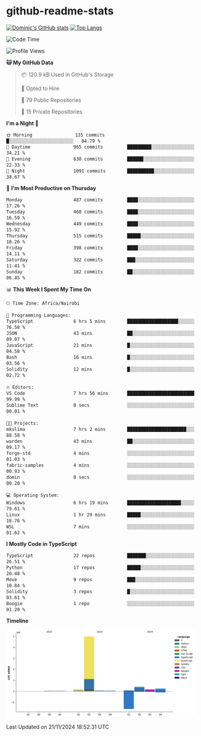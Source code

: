 # github-readme-stats
[![Dominic's GitHub stats](https://github-readme-stats.vercel.app/api?username=Domengo&show_icons=true)](https://github.com/anuraghazra/github-readme-stats)
[![Top Langs](https://github-readme-stats.vercel.app/api/top-langs/?username=Domengo&show_icons=true)](https://github.com/Domengo/github-readme-stats)

<!--START_SECTION:waka-->
![Code Time](http://img.shields.io/badge/Code%20Time-880%20hrs%2031%20mins-blue)

![Profile Views](http://img.shields.io/badge/Profile%20Views-1-blue)

**🐱 My GitHub Data** 

> 📦 120.9 kB Used in GitHub's Storage 
 > 
> 💼 Opted to Hire
 > 
> 📜 79 Public Repositories 
 > 
> 🔑 15 Private Repositories 
 > 
**I'm a Night 🦉** 

```text
🌞 Morning                135 commits         █░░░░░░░░░░░░░░░░░░░░░░░░   04.79 % 
🌆 Daytime                965 commits         █████████░░░░░░░░░░░░░░░░   34.21 % 
🌃 Evening                630 commits         ██████░░░░░░░░░░░░░░░░░░░   22.33 % 
🌙 Night                  1091 commits        ██████████░░░░░░░░░░░░░░░   38.67 % 
```
📅 **I'm Most Productive on Thursday** 

```text
Monday                   487 commits         ████░░░░░░░░░░░░░░░░░░░░░   17.26 % 
Tuesday                  468 commits         ████░░░░░░░░░░░░░░░░░░░░░   16.59 % 
Wednesday                449 commits         ████░░░░░░░░░░░░░░░░░░░░░   15.92 % 
Thursday                 515 commits         █████░░░░░░░░░░░░░░░░░░░░   18.26 % 
Friday                   398 commits         ████░░░░░░░░░░░░░░░░░░░░░   14.11 % 
Saturday                 322 commits         ███░░░░░░░░░░░░░░░░░░░░░░   11.41 % 
Sunday                   182 commits         ██░░░░░░░░░░░░░░░░░░░░░░░   06.45 % 
```


📊 **This Week I Spent My Time On** 

```text
🕑︎ Time Zone: Africa/Nairobi

💬 Programming Languages: 
TypeScript               6 hrs 5 mins        ███████████████████░░░░░░   76.58 % 
JSON                     43 mins             ██░░░░░░░░░░░░░░░░░░░░░░░   09.07 % 
JavaScript               21 mins             █░░░░░░░░░░░░░░░░░░░░░░░░   04.58 % 
Bash                     16 mins             █░░░░░░░░░░░░░░░░░░░░░░░░   03.56 % 
Solidity                 12 mins             █░░░░░░░░░░░░░░░░░░░░░░░░   02.72 % 

🔥 Editors: 
VS Code                  7 hrs 56 mins       █████████████████████████   99.99 % 
Sublime Text             0 secs              ░░░░░░░░░░░░░░░░░░░░░░░░░   00.01 % 

🐱‍💻 Projects: 
mkulima                  7 hrs 2 mins        ██████████████████████░░░   88.58 % 
warden                   43 mins             ██░░░░░░░░░░░░░░░░░░░░░░░   09.17 % 
forge-std                4 mins              ░░░░░░░░░░░░░░░░░░░░░░░░░   01.03 % 
fabric-samples           4 mins              ░░░░░░░░░░░░░░░░░░░░░░░░░   00.93 % 
domin                    0 secs              ░░░░░░░░░░░░░░░░░░░░░░░░░   00.20 % 

💻 Operating System: 
Windows                  6 hrs 19 mins       ████████████████████░░░░░   79.61 % 
Linux                    1 hr 29 mins        █████░░░░░░░░░░░░░░░░░░░░   18.76 % 
WSL                      7 mins              ░░░░░░░░░░░░░░░░░░░░░░░░░   01.62 % 
```

**I Mostly Code in TypeScript** 

```text
TypeScript               22 repos            ███████░░░░░░░░░░░░░░░░░░   26.51 % 
Python                   17 repos            █████░░░░░░░░░░░░░░░░░░░░   20.48 % 
Move                     9 repos             ███░░░░░░░░░░░░░░░░░░░░░░   10.84 % 
Solidity                 3 repos             █░░░░░░░░░░░░░░░░░░░░░░░░   03.61 % 
Boogie                   1 repo              ░░░░░░░░░░░░░░░░░░░░░░░░░   01.20 % 
```



**Timeline**

![Lines of Code chart](https://raw.githubusercontent.com/Domengo/Domengo/main/assets/bar_graph.png)


 Last Updated on 21/11/2024 18:52:31 UTC
<!--END_SECTION:waka-->


